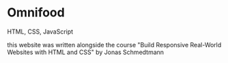 # Omnifood
HTML, CSS, JavaScript

this website was written alongside the course "Build Responsive Real-World Websites with HTML and CSS" by Jonas Schmedtmann
